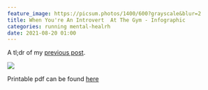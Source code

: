 ```yaml
---
feature_image: https://picsum.photos/1400/600?grayscale&blur=2
title: When You're An Introvert  At The Gym - Infographic
categories: running mental-healrh
date: 2021-08-20 01:00
---
```

A tl;dr of my [previous post](https://blog.thisispaddys.space/running/2021/08/18/and-when-you-re-up/ "When You're An Introvert At The Gym").

![](https://res.cloudinary.com/paddysplace/image/upload/v1629433824/infographic/beinganintrovert_jmdgfn.jpg)

Printable pdf can be found [here](https://blog.thisispaddys.space/pdf.html)